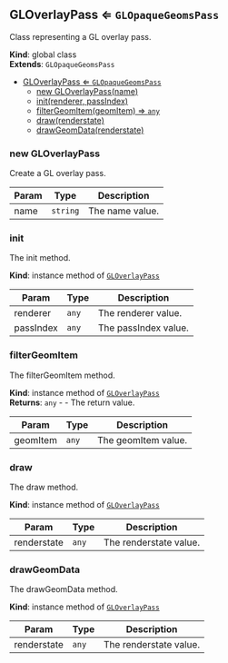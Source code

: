 <a name="GLOverlayPass"></a>

## GLOverlayPass ⇐ <code>GLOpaqueGeomsPass</code>
Class representing a GL overlay pass.

**Kind**: global class  
**Extends**: <code>GLOpaqueGeomsPass</code>  

* [GLOverlayPass ⇐ <code>GLOpaqueGeomsPass</code>](#GLOverlayPass)
    * [new GLOverlayPass(name)](#new-GLOverlayPass)
    * [init(renderer, passIndex)](#init)
    * [filterGeomItem(geomItem) ⇒ <code>any</code>](#filterGeomItem)
    * [draw(renderstate)](#draw)
    * [drawGeomData(renderstate)](#drawGeomData)

<a name="new_GLOverlayPass_new"></a>

### new GLOverlayPass
Create a GL overlay pass.


| Param | Type | Description |
| --- | --- | --- |
| name | <code>string</code> | The name value. |

<a name="GLOverlayPass+init"></a>

### init
The init method.

**Kind**: instance method of [<code>GLOverlayPass</code>](#GLOverlayPass)  

| Param | Type | Description |
| --- | --- | --- |
| renderer | <code>any</code> | The renderer value. |
| passIndex | <code>any</code> | The passIndex value. |

<a name="GLOverlayPass+filterGeomItem"></a>

### filterGeomItem
The filterGeomItem method.

**Kind**: instance method of [<code>GLOverlayPass</code>](#GLOverlayPass)  
**Returns**: <code>any</code> - - The return value.  

| Param | Type | Description |
| --- | --- | --- |
| geomItem | <code>any</code> | The geomItem value. |

<a name="GLOverlayPass+draw"></a>

### draw
The draw method.

**Kind**: instance method of [<code>GLOverlayPass</code>](#GLOverlayPass)  

| Param | Type | Description |
| --- | --- | --- |
| renderstate | <code>any</code> | The renderstate value. |

<a name="GLOverlayPass+drawGeomData"></a>

### drawGeomData
The drawGeomData method.

**Kind**: instance method of [<code>GLOverlayPass</code>](#GLOverlayPass)  

| Param | Type | Description |
| --- | --- | --- |
| renderstate | <code>any</code> | The renderstate value. |

